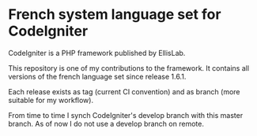 French system language set for CodeIgniter
==========================================

CodeIgniter is a PHP framework published by EllisLab.

This repository is one of my contributions to the framework. It contains all versions of the french language set since release 1.6.1.

Each release exists as tag (current CI convention) and as branch (more suitable 
for my workflow).

From time to time I synch CodeIgniter's develop branch with this master branch. As of now I do not use a develop branch on remote.


